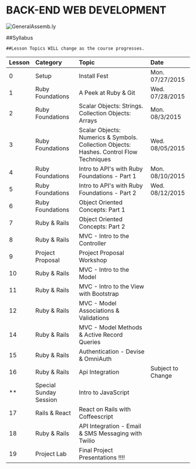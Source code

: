 BACK-END WEB DEVELOPMENT
============================

![GeneralAssemb.ly](https://github.com/generalassembly/ga-ruby-on-rails-for-devs/raw/master/images/ga.png "GeneralAssemb.ly")


##Syllabus

	##Lesson Topics WILL change as the course progresses.

| Lesson  | Category| Topic| Date|
| ------------- |:--------------------------------------------------|:-------------------------------|:-------------------|
| 0 | Setup |Install Fest | Mon. 07/27/2015|
| 1 | Ruby Foundations | A Peek at Ruby & Git | Wed. 07/28/2015|
| 2 | Ruby Foundations|  Scalar Objects: Strings. Collection Objects: Arrays | Mon. 08/3/2015 |
| 3 | Ruby Foundations| Scalar Objects: Numerics & Symbols. Collection Objects: Hashes. Control Flow Techniques| Wed. 08/05/2015 |
| 4 | Ruby Foundations | Intro to API's with Ruby Foundations - Part 1|   Mon. 08/10/2015
| 5 | Ruby Foundations | Intro to API's with Ruby Foundations - Part 2| Wed. 08/12/2015 |
| 6 | Ruby Foundations | Object Oriented Concepts: Part 1  |  |
| 7 | Ruby & Rails | Object Oriented Concepts: Part 2 ||
| 8 | Ruby & Rails| MVC - Intro to the Controller | |
| 9 | Project Proposal| Project Proposal Workshop| |
| 10 | Ruby & Rails| MVC - Intro to the Model ||
| 11 | Ruby & Rails| MVC - Intro to the View with Bootstrap| |
| 12 | Ruby & Rails| MVC -  Model Associations & Validations ||
| 14 | Ruby & Rails| MVC - Model Methods & Active Record Queries ||
| 15 | Ruby & Rails| Authentication - Devise  & OmniAuth||
| 16 | Ruby & Rails| Api Integration | Subject to Change|
| ** | Special Sunday Session| Intro to JavaScript ||
| 17 | Rails & React| React on Rails with Coffeescript  | ||
| 18 | Ruby & Rails| API Integration - Email & SMS Messaging with Twilio||
| 19 | Project Lab | Final Project Presentations !!!!||
